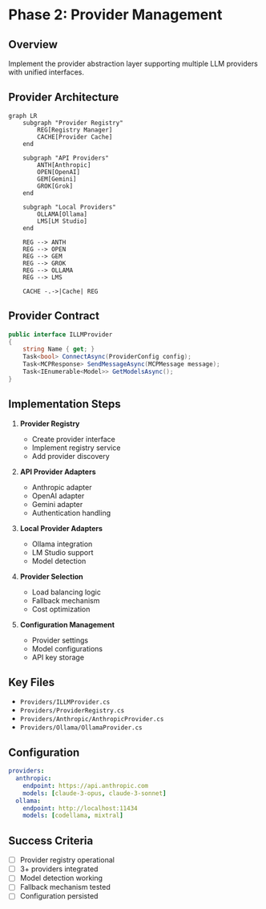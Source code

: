 # Phase 2: Provider Management

## Overview
Implement the provider abstraction layer supporting multiple LLM providers with unified interfaces.

## Provider Architecture
```mermaid
graph LR
    subgraph "Provider Registry"
        REG[Registry Manager]
        CACHE[Provider Cache]
    end
    
    subgraph "API Providers"
        ANTH[Anthropic]
        OPEN[OpenAI]
        GEM[Gemini]
        GROK[Grok]
    end
    
    subgraph "Local Providers"
        OLLAMA[Ollama]
        LMS[LM Studio]
    end
    
    REG --> ANTH
    REG --> OPEN
    REG --> GEM
    REG --> GROK
    REG --> OLLAMA
    REG --> LMS
    
    CACHE -.->|Cache| REG
```

## Provider Contract
```csharp
public interface ILLMProvider
{
    string Name { get; }
    Task<bool> ConnectAsync(ProviderConfig config);
    Task<MCPResponse> SendMessageAsync(MCPMessage message);
    Task<IEnumerable<Model>> GetModelsAsync();
}
```

## Implementation Steps

1. **Provider Registry**
   - Create provider interface
   - Implement registry service
   - Add provider discovery

2. **API Provider Adapters**
   - Anthropic adapter
   - OpenAI adapter
   - Gemini adapter
   - Authentication handling

3. **Local Provider Adapters**
   - Ollama integration
   - LM Studio support
   - Model detection

4. **Provider Selection**
   - Load balancing logic
   - Fallback mechanism
   - Cost optimization

5. **Configuration Management**
   - Provider settings
   - Model configurations
   - API key storage

## Key Files
- `Providers/ILLMProvider.cs`
- `Providers/ProviderRegistry.cs`
- `Providers/Anthropic/AnthropicProvider.cs`
- `Providers/Ollama/OllamaProvider.cs`

## Configuration
```yaml
providers:
  anthropic:
    endpoint: https://api.anthropic.com
    models: [claude-3-opus, claude-3-sonnet]
  ollama:
    endpoint: http://localhost:11434
    models: [codellama, mixtral]
```

## Success Criteria
- [ ] Provider registry operational
- [ ] 3+ providers integrated
- [ ] Model detection working
- [ ] Fallback mechanism tested
- [ ] Configuration persisted